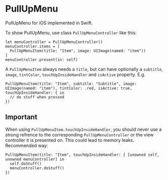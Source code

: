 # PullUpMenu

PullUpMenu for iOS implemented in Swift.

To show PullUpMenu, use class `PullUpMenuController` like this:
```
let menuController = PullUpMenuController()
menuController.items = [
  PullUpMenuItem(title: "Item", image: UIImage(named: "item"))
]
menuController.present(in: self)
```

A `PullUpMenuItem` always needs a `title`, but can have optionally a `subtitle`, `image`, `tintColor`, `touchUpInsideHandler` and `isActive` property. E.g.
```
PullUpMenuItem(title: "Item", subtitle: "Subtitle", image: UIImage(named: "item"), tintColor: .red, isActive: true, touchUpInsideHandler: { in
  // do stuff when pressed
})
```

## Important

When using `PullUpMenuItem.touchUpInsideHandler`, you should never use a strong refrence to the corresponding `PullUpMenuController` or the view controller it is presented on. This could lead to memory leaks. 
Recommended way:
```
PullUpMenuItem(title: "Item", touchUpInsideHandler: { [unowned self, unowned menuController] in
  self.doStuff()
  menuController.doStuff()
})
